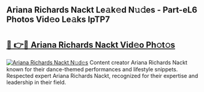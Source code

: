 ## Ariana Richards Nackt Le𝚊k𝚎d N𝚞𝚍es - Part-eL6 Photos Vid𝚎o Le𝚊ks lpTP7

# <h2><a href="http://fb16c0w.evod.top/?m=Ariana+Richards+Nackt">🔗 👉🔴 Ariana Richards Nackt Vid𝚎o Ph𝚘t𝚘s</a></h2>

[![Ariana Richards Nackt N𝚞d𝚎s](https://i.imgur.com/8V9OHl7.gif)](http://fb16c0w.evod.top/?m=Ariana+Richards+Nackt)
Content creator Ariana Richards Nackt known for their dance-themed performances and lifestyle snippets. Respected expert Ariana Richards Nackt, recognized for their expertise and leadership in their field. 
